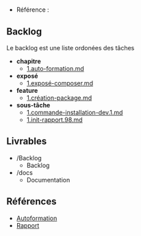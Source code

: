 #  

- Référence :   

 

## Backlog 

Le backlog est une liste ordonées des tâches 

- **chapitre** 
  - [1.auto-formation.md](./Backlog/chapitre/1.auto-formation.md) 
- **exposé** 
  - [1.exposé-composer.md](./Backlog/exposé/1.exposé-composer.md) 
- **feature** 
  - [1.création-package.md](./Backlog/feature/1.création-package.md) 
- **sous-tâche** 
  - [1.commande-installation-dev.1.md](./Backlog/sous-tâche/1.commande-installation-dev.1.md) 
  - [1.init-rapport.98.md](./Backlog/sous-tâche/1.init-rapport.98.md) 
## Livrables 

 

- /Backlog 
  - Backlog 
- /docs 
  - Documentation 
## Références 

 

- [Autoformation](#) 
- [Rapport](https://labs-web.github.io/lab-starter/rapport.html) 

